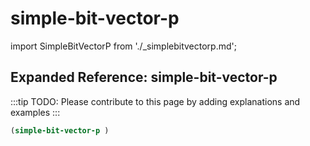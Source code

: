 # simple-bit-vector-p

import SimpleBitVectorP from './_simplebitvectorp.md';

<SimpleBitVectorP />

## Expanded Reference: simple-bit-vector-p

:::tip
TODO: Please contribute to this page by adding explanations and examples
:::

```lisp
(simple-bit-vector-p )
```
